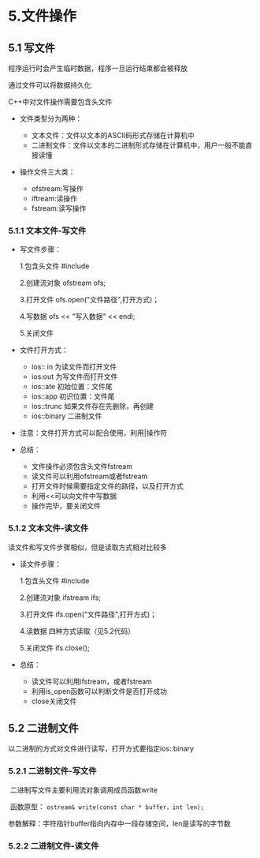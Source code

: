 

# 5.文件操作

## 5.1 写文件  

程序运行时会产生临时数据，程序一旦运行结束都会被释放

  通过文件可以将数据持久化

  C++中对文件操作需要包含头文件<fstream>



- 文件类型分为两种：
  - 文本文件：文件以文本的ASCII码形式存储在计算机中
  - 二进制文件：文件以文本的二进制形式存储在计算机中，用户一般不能直接读懂

- 操作文件三大类：
  - ofstream:写操作
  - iftream:读操作
  - fstream:读写操作

### 5.1.1 文本文件-写文件

- 写文件步骤：

  1.包含头文件  #include<fstream>

  2.创建流对象  ofstream ofs;

  3.打开文件	ofs.open("文件路径",打开方式)；

  4.写数据	ofs << "写入数据" << endl;

  5.关闭文件

- 文件打开方式：

  - ios:: in 为读文件而打开文件
  - ios:out 为写文件而打开文件
  - ios::ate 初始位置：文件尾
  - ios::app 初识位置：文件尾
  - ios::trunc 如果文件存在先删除，再创建
  - ios::binary 二进制文件

- 注意：文件打开方式可以配合使用，利用|操作符

- 总结：

  - 文件操作必须包含头文件fstream
  -  读文件可以利用ofstream或者fstream
  -  打开文件时候需要指定文件的路径，以及打开方式
  - 利用<<可以向文件中写数据
  - 操作完毕，要关闭文件

### 5.1.2 文本文件-读文件

读文件和写文件步骤相似，但是读取方式相对比较多

- 读文件步骤：

  1.包含头文件  #include<fstream>

  2.创建流对象  ifstream ifs;

  3.打开文件	ifs.open("文件路径",打开方式)；

  4.读数据	四种方式读取（见5.2代码）

  5.关闭文件 ifs.close();

- 总结：

  - 读文件可以利用ifstream，或者fstream
  - 利用is_open函数可以判断文件是否打开成功
  - close关闭文件

## 5.2 二进制文件

以二进制的方式对文件进行读写，打开方式要指定ios::binary

### 5.2.1 二进制文件-写文件

​    二进制写文件主要利用流对象调用成员函数write

​    函数原型： `ostream& write(const char * buffer，int len);`

​    参数解释：字符指针buffer指向内存中一段存储空间，len是读写的字节数

### 5.2.2 二进制文件-读文件

